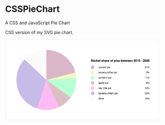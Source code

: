 # CSSPieChart
A CSS and JavaScript Pie Chart 

 CSS version of my SVG pie chart.
 
 ![css-pie-chart](css-pie-chart.png?raw=true "CSS Pie Chart")
